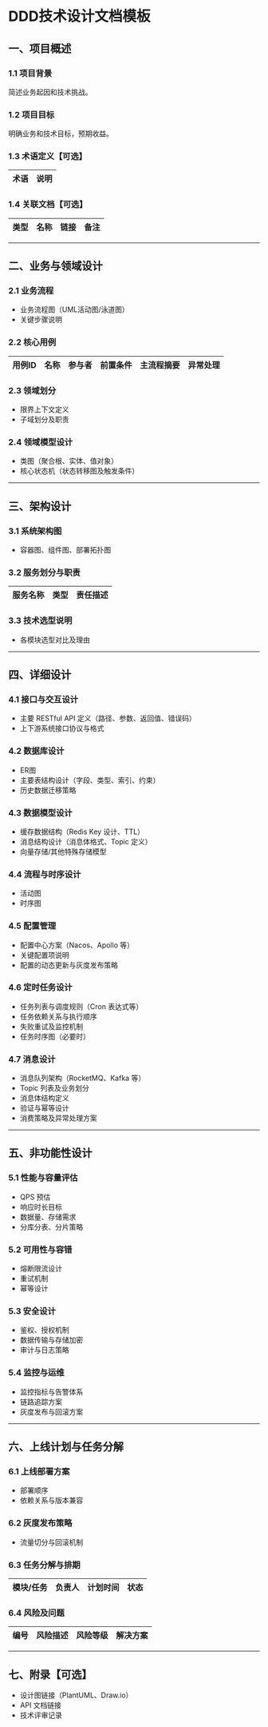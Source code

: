 # DDD技术设计文档模板

## 一、项目概述

### 1.1 项目背景

简述业务起因和技术挑战。

### 1.2 项目目标

明确业务和技术目标，预期收益。

### 1.3 术语定义【可选】

| 术语 | 说明 |
|----|----|

### 1.4 关联文档【可选】

| 类型 | 名称 | 链接 | 备注 |
|----|----|----|----|

---

## 二、业务与领域设计

### 2.1 业务流程

* 业务流程图（UML活动图/泳道图）
* 关键步骤说明

### 2.2 核心用例

| 用例ID | 名称 | 参与者 | 前置条件 | 主流程摘要 | 异常处理 |
|------|----|-----|------|-------|------|

### 2.3 领域划分

* 限界上下文定义
* 子域划分及职责

### 2.4 领域模型设计

* 类图（聚合根、实体、值对象）
* 核心状态机（状态转移图及触发条件）

---

## 三、架构设计

### 3.1 系统架构图

* 容器图、组件图、部署拓扑图

### 3.2 服务划分与职责

| 服务名称 | 类型 | 责任描述 |
|------|----|------|

### 3.3 技术选型说明

* 各模块选型对比及理由

---

## 四、详细设计

### 4.1 接口与交互设计

* 主要 RESTful API 定义（路径、参数、返回值、错误码）
* 上下游系统接口协议与格式

### 4.2 数据库设计

* ER图
* 主要表结构设计（字段、类型、索引、约束）
* 历史数据迁移策略

### 4.3 数据模型设计

* 缓存数据结构（Redis Key 设计、TTL）
* 消息结构设计（消息体格式、Topic 定义）
* 向量存储/其他特殊存储模型

### 4.4 流程与时序设计

* 活动图
* 时序图

### 4.5 配置管理

* 配置中心方案（Nacos、Apollo 等）
* 关键配置项说明
* 配置的动态更新与灰度发布策略

### 4.6 定时任务设计

* 任务列表与调度规则（Cron 表达式等）
* 任务依赖关系与执行顺序
* 失败重试及监控机制
* 任务时序图（必要时）

### 4.7 消息设计

* 消息队列架构（RocketMQ、Kafka 等）
* Topic 列表及业务划分
* 消息体结构定义
* 验证与幂等设计
* 消费策略及异常处理方案

---

## 五、非功能性设计

### 5.1 性能与容量评估

* QPS 预估
* 响应时长目标
* 数据量、存储需求
* 分库分表、分片策略

### 5.2 可用性与容错

* 熔断限流设计
* 重试机制
* 幂等设计

### 5.3 安全设计

* 鉴权、授权机制
* 数据传输与存储加密
* 审计与日志策略

### 5.4 监控与运维

* 监控指标与告警体系
* 链路追踪方案
* 灰度发布与回滚方案

---

## 六、上线计划与任务分解

### 6.1 上线部署方案

* 部署顺序
* 依赖关系与版本兼容

### 6.2 灰度发布策略

* 流量切分与回滚机制

### 6.3 任务分解与排期

| 模块/任务 | 负责人 | 计划时间 | 状态 |
|-------|-----|------|----|

### 6.4 风险及问题

| 编号 | 风险描述 | 风险等级 | 解决方案 |
|----|------|------|------|

---

## 七、附录【可选】

* 设计图链接（PlantUML、Draw\.io）
* API 文档链接
* 技术评审记录
